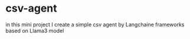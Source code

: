 # csv-agent
in this mini project I create a simple csv agent by Langchaine frameworks based on Llama3 model
